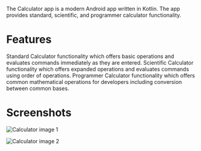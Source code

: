 The Calculator app is a modern Android app written in Kotlin. The app provides standard, scientific, and programmer calculator functionality.

# Features
Standard Calculator functionality which offers basic operations and evaluates commands immediately as they are entered.
Scientific Calculator functionality which offers expanded operations and evaluates commands using order of operations.
Programmer Calculator functionality which offers common mathematical operations for developers including conversion between common bases.

# Screenshots

![Calculator image 1](https://user-images.githubusercontent.com/68370434/198101956-b38a0613-978a-419d-8d97-e231caf23c3b.jpg)

![Calculator image 2](https://user-images.githubusercontent.com/68370434/198101820-911333ce-b0de-41ca-b1ea-ddaea2b3c9c1.jpg)
